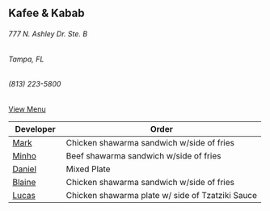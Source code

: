 ## Kafee & Kabab
###### 777 N. Ashley Dr. Ste. B
###### Tampa, FL
###### (813) 223-5800

[View Menu](https://www.kafeekabab.com/order)

Developer     | Order
--------------|---------------------
[Mark](http://github.com/mark-smithtb)              | Chicken shawarma sandwich w/side of fries
[Minho](https://github.com/minhochoi)               | Beef shawarma sandwich w/side of fries
[Daniel](https://github.com/dtartaglia)             | Mixed Plate
[Blaine](https://github.com/blainelawson)           | Chicken shawarma sandwich w/side of fries
[Lucas](https://github.com/lucasclaude)             | Chicken shawarma plate w/ side of Tzatziki Sauce
